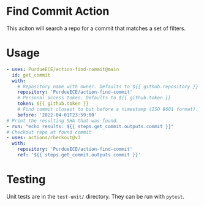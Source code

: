 # Find Commit Action

This aciton will search a repo for a commit that matches a set of filters.

# Usage
```yaml
- uses: PurdueECE/action-find-commit@main
  id: get_commit
  with:
    # Repository name with owner. Defaults to ${{ github.repository }}
    repository: 'PurdueECE/action-find-commit'
    # Personal access token. Defaults to ${{ github.token }}
    token: ${{ github.token }}
    # Find commit closest to but before a timestamp (ISO 8601 format). Defaults to current time.
    before: '2022-04-01T23:59:00'
# Print the resulting SHA that was found.
- run: "echo results: ${{ steps.get_commit.outputs.commit }}"
# Checkout repo at found commit
- uses: actions/checkout@v3
  with:
    repository: 'PurdueECE/action-find-commit'
    ref: '${{ steps.get_commit.outputs.commit }}'
```

# Testing
Unit tests are in the `test-unit/` directory. They can be run with `pytest`.